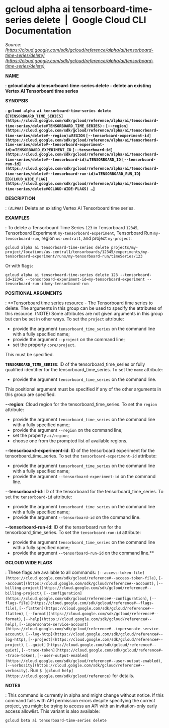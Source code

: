 # gcloud alpha ai tensorboard-time-series delete  |  Google Cloud CLI Documentation

*Source: [https://cloud.google.com/sdk/gcloud/reference/alpha/ai/tensorboard-time-series/delete](https://cloud.google.com/sdk/gcloud/reference/alpha/ai/tensorboard-time-series/delete)*

**NAME**

: **gcloud alpha ai tensorboard-time-series delete - delete an existing Vertex AI Tensorboard time series**

**SYNOPSIS**

: **`gcloud alpha ai tensorboard-time-series delete` (`[TENSORBOARD_TIME_SERIES](https://cloud.google.com/sdk/gcloud/reference/alpha/ai/tensorboard-time-series/delete#TENSORBOARD_TIME_SERIES)` : `[--region](https://cloud.google.com/sdk/gcloud/reference/alpha/ai/tensorboard-time-series/delete#--region)`=`REGION` `[--tensorboard-experiment-id](https://cloud.google.com/sdk/gcloud/reference/alpha/ai/tensorboard-time-series/delete#--tensorboard-experiment-id)`=`TENSORBOARD_EXPERIMENT_ID` `[--tensorboard-id](https://cloud.google.com/sdk/gcloud/reference/alpha/ai/tensorboard-time-series/delete#--tensorboard-id)`=`TENSORBOARD_ID` `[--tensorboard-run-id](https://cloud.google.com/sdk/gcloud/reference/alpha/ai/tensorboard-time-series/delete#--tensorboard-run-id)`=`TENSORBOARD_RUN_ID`) [`[GCLOUD_WIDE_FLAG](https://cloud.google.com/sdk/gcloud/reference/alpha/ai/tensorboard-time-series/delete#GCLOUD-WIDE-FLAGS) …`]**

**DESCRIPTION**

: `(ALPHA)` Delete an existing Vertex AI Tensorboard time series.

**EXAMPLES**

: To delete a Tensorboard Time Series `123` in Tensorboard
`12345`, Tensorboard Experiment
`my-tensorboard-experiment`, Tensorboard Run
`my-tensorboard-run`, region `us-central1`, and project
`my-project`:

```
gcloud alpha ai tensorboard-time-series delete projects/my-project/locations/us-central1/tensorboards/12345/experiments/my-tensorboard-experiment/runs/my-tensorboard-run/timeSeries/123
```

Or with flags:

```
gcloud alpha ai tensorboard-time-series delete 123 --tensorboard-id=12345 --tensorboard-experiment-id=my-tensorboard-experiment --tensorboard-run-id=my-tensorboard-run
```

**POSITIONAL ARGUMENTS**

: **Tensorboard time series resource - The Tensorboard time series to delete. The
arguments in this group can be used to specify the attributes of this resource.
(NOTE) Some attributes are not given arguments in this group but can be set in
other ways.
To set the `project` attribute:

- provide the argument `tensorboard_time_series` on the command line
with a fully specified name;
- provide the argument `--project` on the command line;
- set the property `core/project`.

This must be specified.

**`TENSORBOARD_TIME_SERIES`**:
ID of the tensorboard_time_series or fully qualified identifier for the
tensorboard_time_series.
To set the `name` attribute:

- provide the argument `tensorboard_time_series` on the command line.

This positional argument must be specified if any of the other arguments in this
group are specified.

**--region**:
Cloud region for the tensorboard_time_series.
To set the `region` attribute:

- provide the argument `tensorboard_time_series` on the command line
with a fully specified name;
- provide the argument `--region` on the command line;
- set the property `ai/region`;
- choose one from the prompted list of available regions.

**--tensorboard-experiment-id**:
ID of the tensorboard experiment for the tensorboard_time_series.
To set the `tensorboard-experiment-id` attribute:

- provide the argument `tensorboard_time_series` on the command line
with a fully specified name;
- provide the argument `--tensorboard-experiment-id` on the command
line.

**--tensorboard-id**:
ID of the tensorboard for the tensorboard_time_series.
To set the `tensorboard-id` attribute:

- provide the argument `tensorboard_time_series` on the command line
with a fully specified name;
- provide the argument `--tensorboard-id` on the command line.

**--tensorboard-run-id**:
ID of the tensorboard run for the tensorboard_time_series.
To set the `tensorboard-run-id` attribute:

- provide the argument `tensorboard_time_series` on the command line
with a fully specified name;
- provide the argument `--tensorboard-run-id` on the command line.**

**GCLOUD WIDE FLAGS**

: These flags are available to all commands: `[--access-token-file](https://cloud.google.com/sdk/gcloud/reference#--access-token-file)`,
`[--account](https://cloud.google.com/sdk/gcloud/reference#--account)`, `[--billing-project](https://cloud.google.com/sdk/gcloud/reference#--billing-project)`,
`[--configuration](https://cloud.google.com/sdk/gcloud/reference#--configuration)`,
`[--flags-file](https://cloud.google.com/sdk/gcloud/reference#--flags-file)`,
`[--flatten](https://cloud.google.com/sdk/gcloud/reference#--flatten)`, `[--format](https://cloud.google.com/sdk/gcloud/reference#--format)`, `[--help](https://cloud.google.com/sdk/gcloud/reference#--help)`, `[--impersonate-service-account](https://cloud.google.com/sdk/gcloud/reference#--impersonate-service-account)`,
`[--log-http](https://cloud.google.com/sdk/gcloud/reference#--log-http)`,
`[--project](https://cloud.google.com/sdk/gcloud/reference#--project)`, `[--quiet](https://cloud.google.com/sdk/gcloud/reference#--quiet)`, `[--trace-token](https://cloud.google.com/sdk/gcloud/reference#--trace-token)`, `[--user-output-enabled](https://cloud.google.com/sdk/gcloud/reference#--user-output-enabled)`,
`[--verbosity](https://cloud.google.com/sdk/gcloud/reference#--verbosity)`.
Run `$ [gcloud help](https://cloud.google.com/sdk/gcloud/reference)` for details.

**NOTES**

: This command is currently in alpha and might change without notice. If this
command fails with API permission errors despite specifying the correct project,
you might be trying to access an API with an invitation-only early access
allowlist. This variant is also available:

```
gcloud beta ai tensorboard-time-series delete
```